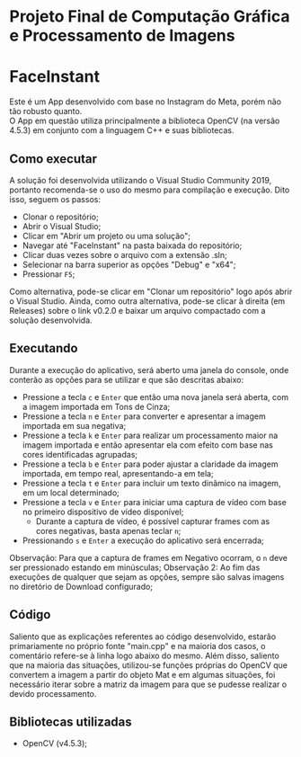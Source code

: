 # Projeto Final de Computação Gráfica e Processamento de Imagens

# FaceInstant

  Este é um App desenvolvido com base no Instagram do Meta, porém não tão robusto quanto. <br>
O App em questão utiliza principalmente a biblioteca OpenCV (na versão 4.5.3) em conjunto com a linguagem C++ e suas bibliotecas.

## Como executar

  A solução foi desenvolvida utilizando o Visual Studio Community 2019, portanto recomenda-se o uso do mesmo para compilação e execução. 
  Dito isso, seguem os passos:

- Clonar o repositório;
- Abrir o Visual Studio;
- Clicar em "Abrir um projeto ou uma solução";
- Navegar até "FaceInstant" na pasta baixada do repositório;
- Clicar duas vezes sobre o arquivo com a extensão .sln;
- Selecionar na barra superior as opções "Debug" e "x64";
- Pressionar `F5`;

Como alternativa, pode-se clicar em "Clonar um repositório" logo após abrir o Visual Studio.
Ainda, como outra alternativa, pode-se clicar à direita (em Releases) sobre o link v0.2.0 e baixar um arquivo compactado com a solução desenvolvida.

## Executando

Durante a execução do aplicativo, será aberto uma janela do console, onde conterão as opções para se utilizar e que são descritas abaixo:
- Pressione a tecla `c` e `Enter` que então uma nova janela será aberta, com a imagem importada em Tons de Cinza;
- Pressione a tecla `n` e `Enter` para converter e apresentar a imagem importada em sua negativa;
- Pressione a tecla `k` e `Enter` para realizar um processamento maior na imagem importada e então apresentar ela com efeito com base nas cores identificadas agrupadas;
- Pressione a tecla `b` e `Enter` para poder ajustar a claridade da imagem importada, em  tempo real, apresentando-a em tela;
- Pressione a tecla `t` e `Enter` para incluir um texto dinâmico na imagem, em um local determinado;
- Pressione a tecla `v` e `Enter` para iniciar uma captura de vídeo com base no primeiro dispositivo de vídeo disponível;
  - Durante a captura de vídeo, é possível capturar frames com as cores negativas, basta apenas teclar `n`;
- Pressionando `s` e `Enter` a execução do aplicativo será encerrada;

Observação: Para que a captura de frames em Negativo ocorram, o `n` deve ser pressionado estando em minúsculas;
Observação 2: Ao fim das execuções de qualquer que sejam as opções, sempre são salvas imagens no diretório de Download configurado;

## Código

Saliento que as explicações referentes ao código desenvolvido, estarão primariamente no próprio fonte "main.cpp" e na maioria dos casos, o comentário refere-se à linha logo abaixo do mesmo. Além disso, saliento que na maioria das situações, utilizou-se funções próprias do OpenCV que convertem a imagem a partir do objeto Mat e em algumas situações, foi necessário iterar sobre a matriz da imagem para que se pudesse realizar o devido processamento.

## Bibliotecas utilizadas

- OpenCV (v4.5.3);
